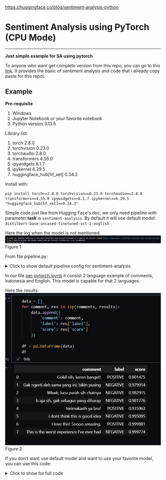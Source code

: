 https://huggingface.co/blog/sentiment-analysis-python

# Sentiment Analysis using PyTorch (CPU Mode)
---

__Just simple example for SA using pytorch__

To anyone who want get complete version from this repo, you can go to this [link](https://huggingface.co/blog/sentiment-analysis-python). It provides the basic of sentiment analysis and code that i already copy paste for this repo).

## Example

__Pre-requisite__
1. Windows
2. Jupyter Notebook or your favorite notebook
2. Python version 3.13.5

Library list:
1. torch 2.8.0
2. torchvision 0.23.0
3. torchaudio 2.8.0
4. transformers 4.55.0
5. ipywidgets 8.1.7
6. ipykernel 6.29.5
7. huggingface_hub[hf_xet] 0.34.3

Install with:
```
pip install torch==2.8.0 torchvision==0.23.0 torchaudio==2.8.0 transformers==4.55.0 ipywidgets==8.1.7 ipykernel==6.29.5 "huggingface_hub[hf_xet]==0.34.3"
```

Simple code just like from Hugging Face's doc, we only need pipeline with parameter __task__ is `sentiment-analysis`. By default it will use default model: `distilbert-base-uncased-finetuned-sst-2-english`

Here the log when the model is not mentioned:
![Alt Text](https://github.com/MuhammadMukhlis220/pytorch/blob/main/nlp-sentiment-analysis/pic/initiate_model_1.png)
Figure 1

From file pipeline.py:
<details>
   <summary>Click to show default pipeline config for sentiment-analysis</summary>

   ```python
"sentiment-analysis": {
    "impl": TextClassificationPipeline,
    "tf": TFAutoModelForSequenceClassification if is_tf_available() else None,
    "pt": AutoModelForSequenceClassification if is_torch_available() else None,
    "default": {
        "model": {
            "pt": "distilbert-base-uncased-finetuned-sst-2-english",
            "tf": "distilbert-base-uncased-finetuned-sst-2-english",
        },
    },
},

   ```
   </details>

In our file [ner-pytorch.ipynb](https://github.com/MuhammadMukhlis220/pytorch/blob/main/nlp-sentiment-analysis/sentiment-analysis-pytorch.ipynb) it consist 2 language example of comments, Indonesia and English. This model is capable for that 2 languages.

Here the results:
![Alt Text](https://github.com/MuhammadMukhlis220/pytorch/blob/main/nlp-sentiment-analysis/pic/result_1.png)
Figure 2

If you don't want use default model and want to use your favorite model, you can use this code:

<details>
   <summary>Click to show for full code</summary>

   ```python

from transformers import pipeline, AutoTokenizer, AutoModelForSequenceClassification

model_name = "distilbert-base-uncased-finetuned-sst-2-english" # Change in here for your favorite model

tokenizer = AutoTokenizer.from_pretrained(model_name)
model = AutoModelForSequenceClassification.from_pretrained(model_name)

sentiment_pipeline = pipeline("sentiment-analysis", model=model, tokenizer=tokenizer)

comments = [
    "Gokil nih, keren banget!",
    "Gak ngerti deh sama yang ini, bikin pusing",
    "Wkwk, lucu parah sih chatnya",
    "b aja sih, gak sebagus yang diharap",
    "terimakasih ya bro!",
    "i dont think this is good idea",
    "I love this! Soooo amazing.",
    "This is the worst experience I've ever had"
]

results = sentiment_pipeline(comments)

for text, result in zip(comments, results):
    print(f"{text} -> {result}")

   ```
   </details>


